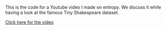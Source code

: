 
This is the code for a Youtube video I made on entropy. We discuss it while having a look at the famous Tiny Shakespeare dataset.


[Click here for the video](https://youtu.be/vryfL8RBxUw)
